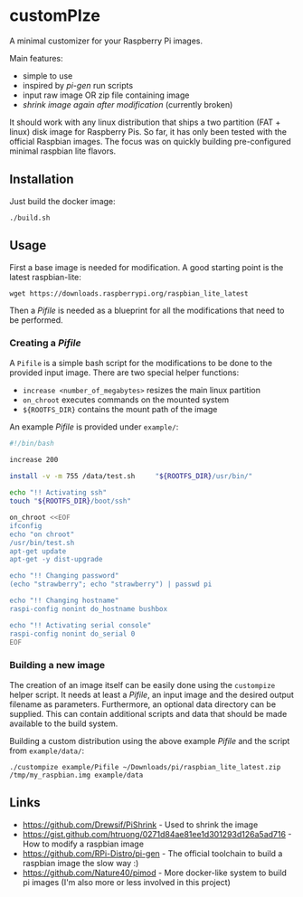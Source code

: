 # customPIze

A minimal customizer for your Raspberry Pi images.

Main features:
- simple to use
- inspired by *pi-gen* run scripts
- input raw image OR zip file containing image
- *shrink image again after modification* (currently broken)

It should work with any linux distribution that ships a two partition (FAT + linux) disk image for Raspberry Pis. So far, it has only been tested with the official Raspbian images. The focus was on quickly building pre-configured minimal raspbian lite flavors.

## Installation

Just build the docker image:
```
./build.sh
```

## Usage

First a base image is needed for modification. A good starting point is the latest raspbian-lite:
```
wget https://downloads.raspberrypi.org/raspbian_lite_latest
```

Then a *Pifile* is needed as a blueprint for all the modifications that need to be performed.

### Creating a *Pifile*

A `Pifile` is a simple bash script for the modifications to be done to the provided input image.
There are two special helper functions:
- `increase <number_of_megabytes>` resizes the main linux partition
- `on_chroot` executes commands on the mounted system
- `${ROOTFS_DIR}` contains the mount path of the image

An example *Pifile* is provided under `example/`:
```bash
#!/bin/bash

increase 200
 
install -v -m 755 /data/test.sh		"${ROOTFS_DIR}/usr/bin/"

echo "!! Activating ssh"
touch "${ROOTFS_DIR}/boot/ssh"

on_chroot <<EOF
ifconfig
echo "on chroot"
/usr/bin/test.sh
apt-get update
apt-get -y dist-upgrade

echo "!! Changing password"
(echo "strawberry"; echo "strawberry") | passwd pi

echo "!! Changing hostname"
raspi-config nonint do_hostname bushbox

echo "!! Activating serial console"
raspi-config nonint do_serial 0
EOF
```

### Building a new image

The creation of an image itself can be easily done using the `custompize` helper script. It needs at least a *Pifile*, an input image and the desired output filename as parameters. Furthermore, an optional data directory can be supplied. This can contain additional scripts and data that should be made available to the build system.

Building a custom distribution using the above example *Pifile* and the script from `example/data/`:
```
./custompize example/Pifile ~/Downloads/pi/raspbian_lite_latest.zip /tmp/my_raspbian.img example/data
```

## Links

- https://github.com/Drewsif/PiShrink - Used to shrink the image
- https://gist.github.com/htruong/0271d84ae81ee1d301293d126a5ad716 - How to modify a raspbian image
- https://github.com/RPi-Distro/pi-gen - The official toolchain to build a raspbian image the slow way :)
- https://github.com/Nature40/pimod - More docker-like system to build pi images (I'm also more or less involved in this project)
